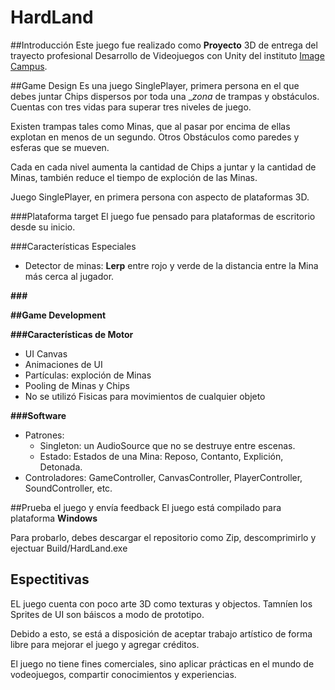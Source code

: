 # HardLand

##Introducción
Este juego fue realizado como **Proyecto** 3D de entrega del trayecto profesional Desarrollo de Videojuegos con Unity del instituto [Image Campus](https://www.imagecampus.edu.ar).

##Game Design
Es una juego SinglePlayer, primera persona en el que debes juntar Chips dispersos por toda una __zona_ de trampas y obstáculos. Cuentas con tres vidas para superar tres niveles de juego.

Existen trampas tales como Minas, que al pasar por encima de ellas explotan en menos de un segundo. Otros Obstáculos como paredes y esferas que se mueven.

Cada en cada nivel aumenta la cantidad de Chips a juntar y la cantidad de Minas, también reduce el tiempo de exploción de las Minas.

Juego SinglePlayer, en primera persona con aspecto de plataformas 3D.

###Plataforma target
El juego fue pensado para plataformas de escritorio desde su inicio.

###Características Especiales
- Detector de minas: __Lerp__ entre rojo y verde de la distancia entre la Mina más cerca al jugador.

**###**

**##Game Development**

**###Características de Motor**
- UI Canvas
- Animaciones de UI
- Partículas: exploción de Minas
- Pooling de Minas y Chips
- No se utilizó Fisicas para movimientos de cualquier objeto

**###Software**
- Patrones: 
  - Singleton: un AudioSource que no se destruye entre escenas. 
  - Estado: Estados de una Mina: Reposo, Contanto, Explición, Detonada.
- Controladores: GameController, CanvasController, PlayerController, SoundController, etc.

##Prueba el juego y envía feedback
El juego está compilado para plataforma **Windows**

Para probarlo, debes descargar el repositorio como Zip, descomprimirlo y ejectuar Build/HardLand.exe

## Espectitivas
EL juego cuenta con poco arte 3D como texturas y objectos. Tamníen los Sprites de UI son báiscos a modo de prototipo.

Debido a esto, se está a disposición de aceptar trabajo artístico de forma libre para mejorar el juego y agregar créditos.

El juego no tiene fines comerciales, sino aplicar prácticas en el mundo de vodeojuegos, compartir conocimientos y experiencias.






